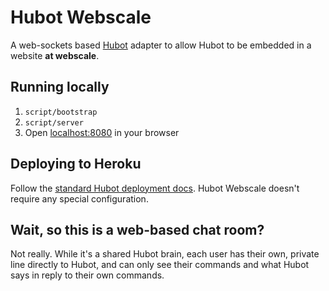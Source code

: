# Hubot Webscale

A web-sockets based [Hubot](https://github.com/github/hubot) adapter to allow Hubot to be embedded in a website **at webscale**.

## Running locally

1. `script/bootstrap`
2. `script/server`
3. Open [localhost:8080](http://localhost:8080) in your browser

## Deploying to Heroku

Follow the [standard Hubot deployment docs](https://github.com/github/hubot/blob/master/docs/deploying/heroku.md). Hubot Webscale doesn't require any special configuration.

## Wait, so this is a web-based chat room?

Not really. While it's a shared Hubot brain, each user has their own, private line directly to Hubot, and can only see their commands and what Hubot says in reply to their own commands.
